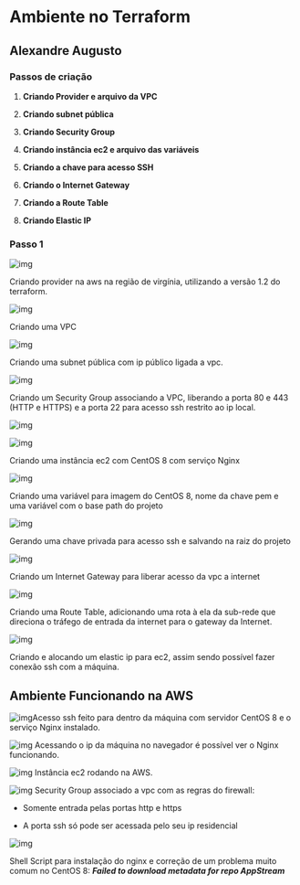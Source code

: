 # Ambiente no Terraform

## Alexandre Augusto

### Passos de criação 

1. **Criando Provider e arquivo da VPC**

2. **Criando subnet pública**

3. **Criando Security Group** 

4. **Criando instância ec2 e arquivo das variáveis**

5. **Criando a chave para acesso SSH**

6. **Criando o Internet Gateway**

7. **Criando a Route Table**

8. **Criando Elastic IP**

   

### Passo 1

![img](https://lh4.googleusercontent.com/DCgIJhWPj8WOYJyX7tIWHyhW0xz12sU4GOQAE83OvbR8cc9SRr5svaDdCTJA8q9HDLKyW_zjQrY5UAMl7oYDlbc8HpqvCII8FwDmK64kH164DQ1r4RxdUFWmMv62E5Ec4Fnhb6ZOQcAAqkwlP9_0F74) 

Criando provider na aws na região de virgínia, utilizando a versão 1.2 do terraform.




![img](https://lh3.googleusercontent.com/QvwjxxEQH7e1WU4rwqP_MMKvigQ77_GIRZ2i0zLUnvogWhf6r_0tRm6kSEztRpkbzfxUr818TGS5-DUuewIY7zQzvd-H02tUzWSsh1x1YjO28x7dn6Vod4baitWXTXS7TkrTfGyfnlQhC-XajGDY_Fs) 

Criando uma VPC 



![img](https://lh6.googleusercontent.com/Vq3e5tW7Pa1s9ZS3rQrn8DTf4aMfffb8PkKMxUotaUfpzHl3gmubqc37GEWQ9lEcgQAjusf2H3bm62MtmLCkYQM9qvS1PoNEj_6ApwYwhvLm48lX-j_HTxEp7GyQ6q86PRrReP8xg6jqELUFMDH5bA) 

Criando uma subnet pública com ip público ligada a vpc.



![img](https://lh4.googleusercontent.com/iw40wGf1lHL2Ri3YkVOWDIMe9JE2fKL8a5KgS7nhfn0fPajbYV0jR8atQMMMI8nzNEJOiM5r0pzqj74mm1M1TkF-bdrmYtUYY0QW9QjrJITRBlPslWKXNTqVZjdRm9mgGdZcTNFhICnP1IEkYTOfFAQ) 

Criando um Security Group associando a VPC, liberando a porta 80 e 443 (HTTP e HTTPS) e a porta 22 para acesso ssh restrito ao ip local.



![img](https://lh5.googleusercontent.com/0IPd0RnKVrfKAZZHyA4_z5MneOPtfqSQYW91bAlEAwb_5qa4KzZdM-IxsnNIodz9qDX96JDYf95ZGm7XhVJdMNRnhYh5We1kzrz0SYyTVDSKsDww63P_pKOibEWHRN3QWb1UlMFGMjbP4aX-D3BQpLg)      



![img](https://lh5.googleusercontent.com/QWRusZFxZfiPmGMO94gzwzU6tI4nAOiRSaXBqNXEaVxeWM4gFhRFYrpkyvfOIGpqZkUbkHqnkuWKK90UropLFfl7sLXz4s1QwxNHmNaiqlwrE_TkWAfHx2fQb7OQitrTNQt9esduBvGKgBI55Zve7SQ) 

Criando uma instância ec2 com CentOS 8 com serviço Nginx



![img](https://lh4.googleusercontent.com/sxcPjeLb0TRhzAY8247geGnNepvi41_9HklsCUXfdGobCdUwgmg5wYN8o1LjQ_JiO2nq1-4BtMZtLSOPCoq97F74ZgakwvhTHz4jlyUelf_01U8wLt278L09Y9mQLiPcRFtyhXc-Re96PHWTYUTt_wU) 

Criando uma variável para imagem do CentOS 8, nome da chave pem e uma variável com o base path do projeto



![img](https://lh3.googleusercontent.com/ncq1dUn4vcYrF-5EA_IGijh0G1zwHBXk5EWDe6zWkpvhZ0BOsrKaXaQ0zol817-_SrKTth9oYU2NpSHOwoP6rCty5Bmz__z3fWrqmxIfCRRTLtx1CbkKh6OO1JCUvsAbCbCLTWo8avpUpEWTiyzIKgM) 

Gerando uma chave privada para acesso ssh e salvando na raiz do projeto



![img](https://lh5.googleusercontent.com/-zGt4xRlBfgqnAmF25WfHbhg_HcscoHORutY-hu873KGujJFqULVn7wjMtc_b-CWu8oYAd-Q7VSIHoV7K4SBhuCvGwCR9UUC39u3epF5BKmHcLRKYx8lFLIZLI7hewV348mVuullZuBfTxfhonjXnw)  

Criando um Internet Gateway para liberar acesso da vpc a internet



![img](https://lh5.googleusercontent.com/Ac7vGejXjHTlMOg4IFHUpNnc0yFwNfyba7vhd5EKMql2sHq6MKuOR0qpHi8SZW5vQC0uQSqaO3IuDXLYacGR6TmEuaHj_6uMBJuPyKXuM6nUNb13UwymZW9-K7JP4D4gfBWib0oH05ZDfxmHW4oRTw)  

Criando uma Route Table, adicionando uma rota à ela da sub-rede que direciona o tráfego de entrada da internet para o gateway da Internet.



![img](https://lh6.googleusercontent.com/8X2R_pDubmG5DmSjD1obbUSwHefOa5uI6UjagLbUJtTWC1BZJsg_j2TA3R1prjKi6PEsKf1hxHHMufyPiUHNAH5mq5Jj3aODLZ8lpmA_hMfFplGe3nzy1omMoOCoJhTItxDlIOQvvbYI2LRlG1UyDd4) 

Criando e alocando um elastic ip para ec2, assim sendo possível fazer conexão ssh com a máquina.



## Ambiente Funcionando na AWS
![img](https://lh5.googleusercontent.com/80KwWQO3hw_4v-MZ2PH2QW_4_5-aGjJNjUnSYinmVrR_Wd4NlRm8SKE0Bi98eRaUAaQCa_f9NXTvqWsQ9VqIeyXtaZ2jpFwhUiWNuIeRX9mR5hh3kC5_ShNg2Q50IMJLifVebu-w1-RL_XDJh7THuMw)Acesso ssh feito para dentro da máquina com servidor CentOS 8 e o serviço Nginx instalado.



![img](https://lh3.googleusercontent.com/x7n3Nm0Lyj7S51uCE4nToKHoX38Mo-7S2QNu-cBp7ITUDJgyR27hrTa_eQr37ZTgBEdHlED0ZusHPSEA5wCBYo1243g-pCv0Hs0nFToZ6HAVMgpzRlq2aTkcQwMIxXjxTkHz-dnRy8LYekybC_F9k2U) Acessando o ip da máquina no navegador é possível ver o Nginx funcionando. 



![img](https://lh4.googleusercontent.com/CYez12PXYkqANPztOaBE__Gww5jc-ONTm2h77Pd28lb4OaauLNJfGiCcCIQW3woFvoIjoKCA50Af1tBcrJ1OjHJbrHHQbbtvDDEZTpYBdpr2SqHZdED3Ehf_PZYRZV_5baLxQkXi3WkwzNfBC9cHcBre-p3b9E-BAoQcxZaj53UYGSHyxNbjKlc4Fw) Instância ec2 rodando na AWS.



![img](https://lh5.googleusercontent.com/dDUNIzoUvsQT5CEeXWqZzYWhUrO7ejteYuwATXE4n0tkxUoWeZzyqlV02WIXP57yY2-XAAGF0F8foQWwb2Nyx8CLTvUBkBSuPZPPBdaOpOgqL7pXSOOEVbjvaSCWzTW2mu3-wr8hRDZfgTuTeodODawDhWENCBSOQaRgy_7EcdyprvwMOEeDyQBOug) Security Group associado a vpc com as regras do firewall: 

- Somente entrada pelas portas http e https 

- A porta ssh só pode ser acessada pelo seu ip residencial

  

![img](https://lh3.googleusercontent.com/hHSoA6IjElxwbNb65N1t0bngWl3RXXP6PS8I14VR28FPE64wnoyNQkxqyHOFL_IeyhR6HVlgqobkvDvxIFKArdfuDKGvFKQcZYz3rLIoPi_ieNHF_wcKgrSKbwjqpyXKpnsAAksdDz6QYfT1NPzCJeM) 

Shell Script para instalação do nginx e correção de um problema muito comum no CentOS 8: ***Failed to download metadata for repo AppStream***